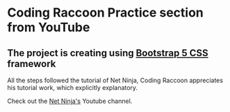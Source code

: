 # Coding Raccoon Practice section from YouTube

## The project is creating using [Bootstrap 5 CSS](https://getbootstrap.com/) framework

All the steps followed the tutorial of Net Ninja, Coding Raccoon appreciates his tutorial work, which explicitly explanatory.

Check out the [Net Ninja's](https://www.youtube.com/@NetNinja) Youtube channel.
